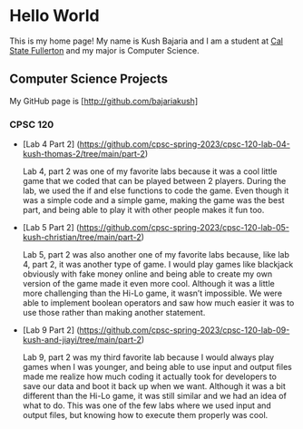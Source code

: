 # Hello World

This is my home page! My name is Kush Bajaria and I am a student at [Cal State Fullerton](http://www.fullerton.edu/) and my major is Computer Science.

## Computer Science Projects

My GitHub page is [http://github.com/bajariakush]

### CPSC 120

* [Lab 4 Part 2] (https://github.com/cpsc-spring-2023/cpsc-120-lab-04-kush-thomas-2/tree/main/part-2)

    Lab 4, part 2 was one of my favorite labs because it was a cool little game that we coded that can be played between 2 players. During the lab, we used the if and else functions to code the game. Even though it was a simple code and a simple game, making the game was the best part, and being able to play it with other people makes it fun too.

* [Lab 5 Part 2] (https://github.com/cpsc-spring-2023/cpsc-120-lab-05-kush-christian/tree/main/part-2)

    Lab 5, part 2 was also another one of my favorite labs because, like lab 4, part 2, it was another type of game. I would play games like blackjack obviously with fake money online and being able to create my own version of the game made it even more cool. Although it was a little more challenging than the Hi-Lo game, it wasn’t impossible. We were able to implement boolean operators and saw how much easier it was to use those rather than making another statement.

* [Lab 9 Part 2] (https://github.com/cpsc-spring-2023/cpsc-120-lab-09-kush-and-jiayi/tree/main/part-2)

    Lab 9, part 2 was my third favorite lab because I would always play games when I was younger, and being able to use input and output files made me realize how much coding it actually took for developers to save our data and boot it back up when we want. Although it was a bit different than the Hi-Lo game, it was still similar and we had an idea of what to do. This was one of the few labs where we used input and output files, but knowing how to execute them properly was cool.